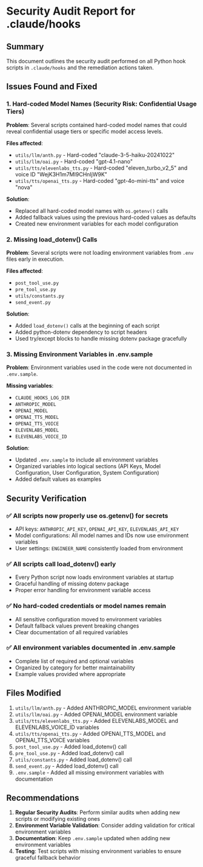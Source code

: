 # Security Audit Report for .claude/hooks

## Summary

This document outlines the security audit performed on all Python hook scripts in `.claude/hooks` and the remediation actions taken.

## Issues Found and Fixed

### 1. Hard-coded Model Names (Security Risk: Confidential Usage Tiers)

**Problem**: Several scripts contained hard-coded model names that could reveal confidential usage tiers or specific model access levels.

**Files affected**:
- `utils/llm/anth.py` - Hard-coded "claude-3-5-haiku-20241022"
- `utils/llm/oai.py` - Hard-coded "gpt-4.1-nano"
- `utils/tts/elevenlabs_tts.py` - Hard-coded "eleven_turbo_v2_5" and voice ID "WejK3H1m7MI9CHnIjW9K"
- `utils/tts/openai_tts.py` - Hard-coded "gpt-4o-mini-tts" and voice "nova"

**Solution**: 
- Replaced all hard-coded model names with `os.getenv()` calls
- Added fallback values using the previous hard-coded values as defaults
- Created new environment variables for each model configuration

### 2. Missing load_dotenv() Calls

**Problem**: Several scripts were not loading environment variables from `.env` files early in execution.

**Files affected**:
- `post_tool_use.py`
- `pre_tool_use.py`
- `utils/constants.py`
- `send_event.py`

**Solution**:
- Added `load_dotenv()` calls at the beginning of each script
- Added python-dotenv dependency to script headers
- Used try/except blocks to handle missing dotenv package gracefully

### 3. Missing Environment Variables in .env.sample

**Problem**: Environment variables used in the code were not documented in `.env.sample`.

**Missing variables**:
- `CLAUDE_HOOKS_LOG_DIR`
- `ANTHROPIC_MODEL`
- `OPENAI_MODEL`
- `OPENAI_TTS_MODEL`
- `OPENAI_TTS_VOICE`
- `ELEVENLABS_MODEL`
- `ELEVENLABS_VOICE_ID`

**Solution**:
- Updated `.env.sample` to include all environment variables
- Organized variables into logical sections (API Keys, Model Configuration, User Configuration, System Configuration)
- Added default values as examples

## Security Verification

### ✅ All scripts now properly use os.getenv() for secrets
- API keys: `ANTHROPIC_API_KEY`, `OPENAI_API_KEY`, `ELEVENLABS_API_KEY`
- Model configurations: All model names and IDs now use environment variables
- User settings: `ENGINEER_NAME` consistently loaded from environment

### ✅ All scripts call load_dotenv() early
- Every Python script now loads environment variables at startup
- Graceful handling of missing dotenv package
- Proper error handling for environment variable access

### ✅ No hard-coded credentials or model names remain
- All sensitive configuration moved to environment variables
- Default fallback values prevent breaking changes
- Clear documentation of all required variables

### ✅ All environment variables documented in .env.sample
- Complete list of required and optional variables
- Organized by category for better maintainability
- Example values provided where appropriate

## Files Modified

1. `utils/llm/anth.py` - Added ANTHROPIC_MODEL environment variable
2. `utils/llm/oai.py` - Added OPENAI_MODEL environment variable
3. `utils/tts/elevenlabs_tts.py` - Added ELEVENLABS_MODEL and ELEVENLABS_VOICE_ID variables
4. `utils/tts/openai_tts.py` - Added OPENAI_TTS_MODEL and OPENAI_TTS_VOICE variables
5. `post_tool_use.py` - Added load_dotenv() call
6. `pre_tool_use.py` - Added load_dotenv() call
7. `utils/constants.py` - Added load_dotenv() call
8. `send_event.py` - Added load_dotenv() call
9. `.env.sample` - Added all missing environment variables with documentation

## Recommendations

1. **Regular Security Audits**: Perform similar audits when adding new scripts or modifying existing ones
2. **Environment Variable Validation**: Consider adding validation for critical environment variables
3. **Documentation**: Keep `.env.sample` updated when adding new environment variables
4. **Testing**: Test scripts with missing environment variables to ensure graceful fallback behavior
